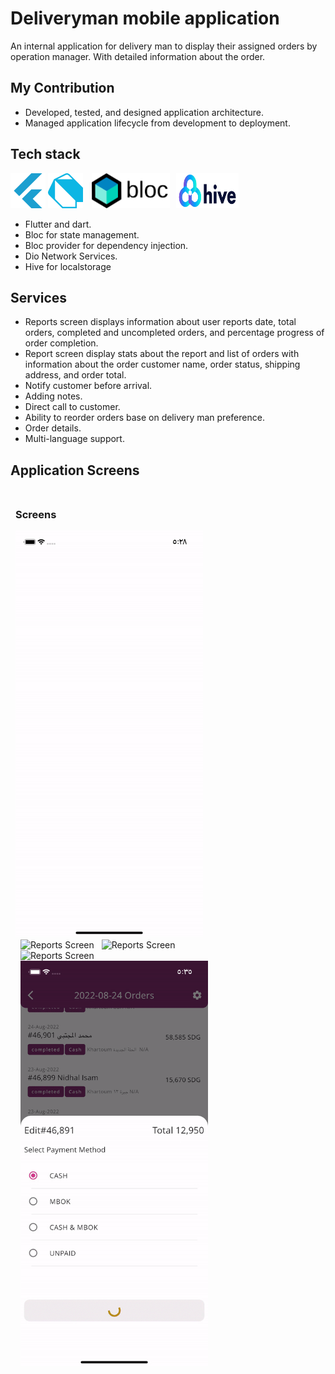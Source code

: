 # Deliveryman mobile application

An internal application for delivery man to display their assigned orders by operation manager. With detailed information about the order.

## My Contribution

- Developed, tested, and designed application architecture.
- Managed application lifecycle from development to deployment.

## Tech stack

<img src="../svgs/flutter.svg" width="56">
<img src="../svgs/dart.svg"  width="56">
 <img style="margin-left:10px" src="https://raw.githubusercontent.com/felangel/bloc/master/docs/assets/bloc_logo_full.png" height="56" height="56"  alt="Bloc"><img src="https://raw.githubusercontent.com/hivedb/hive/master/.github/logo_transparent.svg?sanitize=true" width="100" height="56" style="margin-left:10px">

- Flutter and dart.
- Bloc for state management.
- Bloc provider for dependency injection.
- Dio Network Services.
- Hive for localstorage

## Services

- Reports screen displays information about user reports date, total orders, completed and uncompleted orders, and percentage progress of order completion.
- Report screen display stats about the report and list of orders with information about the order customer name, order status, shipping address, and order total.
- Notify customer before arrival.
- Adding notes.
- Direct call to customer.
- Ability to reorder orders base on delivery man preference.
- Order details.
- Multi-language support.

## Application Screens

<div style="display:inline-block;width:300px !important;margin:8px 8px;">
<h3>Screens </h3>
<img src="./assets/login.gif" alt="Login Screen" width="300" >
<img src="./assets/reports.gif" alt="Reports Screen" width="300" style="margin-left:8px">
<img src="./assets/reports-details.gif" alt="Reports Screen" width="300" style="margin-left:8px">
<img src="./assets/order-detail-1.gif"  alt="Reports Screen" width="300" style="margin-left:8px">
<img src="./assets/order-detail-2.gif"  alt="Reports Screen" width="300" style="margin-left:8px">

</div>